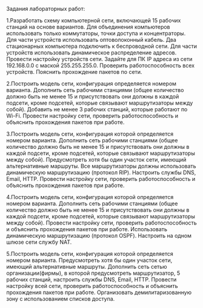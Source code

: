Задания лабораторных работ:

1.Разработать схему компьютерной сети, включающей  15 рабочих станций на основе вариантов. Для объединения компьютеров использовать только коммутаторы, точки доступа  и концентраторы. Для части устройств использовать оптоволоконный кабель.  Два стационарных компьютера подключить к беспроводной сети. Для части устройств использовать динамическое распределение адресов. Провести настройку устройств сети.  Задайте для ПК IP адреса из сети 192.168.0.0 с маской 255.255.255.0. Проверить работоспособность всех устройств. Пояснить прохождение пакетов по сети.

2.Построить модель сети, конфигурация определяется номером варианта. Дополнить сеть рабочими станциями (общее количество должно быть не менее 15 и присутствовать они должны в каждой подсети, кроме подсетей, которые связывают маршрутизаторы между собой). Добавить не менее 3 рабочих станций, которые работают по Wi-Fi. Провести настройку сети, проверить работоспособность и объяснить прохождения пакетов при работе. 

3.Построить модель сети, конфигурация которой определяется номером варианта. Дополнить сеть рабочими станциями (общее количество должно быть не менее 15 и присутствовать они должны в каждой подсети, кроме подсетей, которые связывают маршрутизаторы между собой). Предусмотреть хотя бы один участок сети, имеющий альтернативные маршруты. Все маршрутизаторы должны использовать динамическую маршрутизацию (протокол RIP). Настроить службы DNS, Email, HTTP. Провести настройку сети, проверить работоспособность и объяснить прохождения пакетов при работе.

4.Построить модель сети, конфигурация которой определяется номером варианта. Дополнить сеть рабочими станциями (общее количество должно быть не менее 15 и присутствовать они должны в каждой подсети, кроме подсетей, которые связывают маршрутизаторы между собой). Провести настройку сети, проверить работоспособность и объяснить прохождения пакетов при работе. Использовать динамическую маршрутизацию (протокол OSPF). Настроить на одном шлюзе сети службу NAT.

5.Построить модель сети, конфигурация которой определяется номером варианта. Предусмотреть хотя бы один участок сети, имеющий альтернативные маршруты. Дополнить сеть сетью  организации(фирмы), в которой предусмотреть маршрутизатор, 5 рабочих станций,  настроить службы DNS, Email, HTTP. Провести настройку всей сети, проверить работоспособность и объяснить прохождения пакетов при работе.  Организовать демилитаризованную зону с использованием списков доступа.

